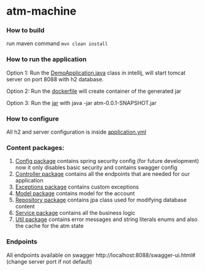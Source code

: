 # atm-machine

### How to build

run maven command `mvn clean install`

### How to run the application

Option 1:
Run the [DemoApplication.java](./src/main/java/com/task/atm/DemoApplication.java) class in intellij, will start tomcat server on port 8088 with h2 database.

Option 2:
Run the [dockerfile](./docker/Dockerfile) will create container of the generated jar

Option 3:
Run the [jar](./docker/atm-0.0.1-SNAPSHOT.jar)  with java -jar atm-0.0.1-SNAPSHOT.jar

### How to configure

All h2 and server configuration is inside [application.yml](./src/main//resources/application.yml)

### Content packages:

1. [Config package](./src/main/java/com/task/atm/config) contains spring security config (for future development) now it only disables basic security and  contains swagger config
2. [Controller package](./src/main/java/com/task/atm/controller) contains all the endpoints that are needed for our application
3. [Exceptions package](./src/main/java/com/task/atm/exceptions) contains custom exceptions
4. [Model package](./src/main/java/com/task/atm/model) contains model for the account
5. [Repository package](./src/main/java/com/task/atm/repository) contains jpa class used for modifying database content
6. [Service package](./src/main/java/com/task/atm/service) contains all the business logic
7. [Util package](./src/main/java/com/task/atm/util) contains error messages and string literals enums and also the cache for the atm state

### Endpoints

All endpoints available on swagger http://localhost:8088/swagger-ui.html# (change server port if not default)
